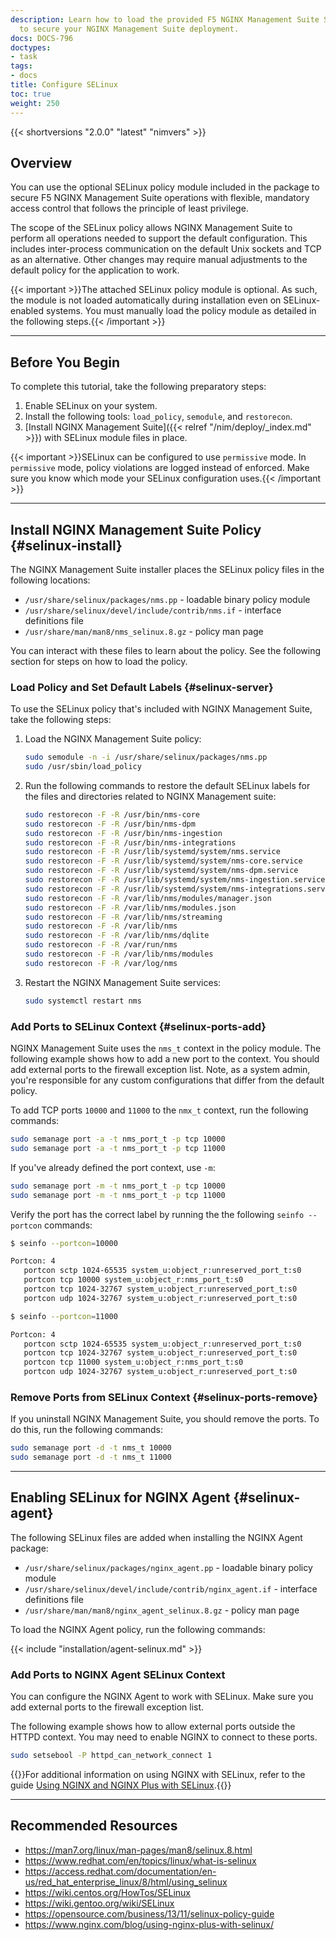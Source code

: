 ```yaml
---
description: Learn how to load the provided F5 NGINX Management Suite SELinux policy
  to secure your NGINX Management Suite deployment.
docs: DOCS-796
doctypes:
- task
tags:
- docs
title: Configure SELinux
toc: true
weight: 250
---
```


{{< shortversions "2.0.0" "latest" "nimvers" >}}

## Overview

You can use the optional SELinux policy module included in the package to secure F5 NGINX Management Suite operations with flexible, mandatory access control that follows the principle of least privilege.

The scope of the SELinux policy allows NGINX Management Suite to perform all operations needed to support the default configuration. This includes inter-process communication on the default Unix sockets and TCP as an alternative. Other changes may require manual adjustments to the default policy for the application to work.

{{< important >}}The attached SELinux policy module is optional. As such, the module is not loaded automatically during installation even on SELinux-enabled systems. You must manually load the policy module as detailed in the following steps.{{< /important >}}

---

## Before You Begin

To complete this tutorial, take the following preparatory steps:

1. Enable SELinux on your system.
2. Install the following tools: `load_policy`, `semodule`, and `restorecon`.
3. [Install NGINX Management Suite]({{< relref "/nim/deploy/_index.md" >}}) with SELinux module files in place.

{{< important >}}SELinux can be configured to use `permissive` mode. In `permissive` mode, policy violations are logged instead of enforced. Make sure you know which mode your SELinux configuration uses.{{< /important >}}

---

## Install NGINX Management Suite Policy {#selinux-install}

The NGINX Management Suite installer places the SELinux policy files in the following locations:

- `/usr/share/selinux/packages/nms.pp` - loadable binary policy module
- `/usr/share/selinux/devel/include/contrib/nms.if` - interface definitions file
- `/usr/share/man/man8/nms_selinux.8.gz` - policy man page

You can interact with these files to learn about the policy. See the following section for steps on how to load the policy.

### Load Policy and Set Default Labels {#selinux-server}

To use the SELinux policy that's included with NGINX Management Suite, take the following steps:

1. Load the NGINX Management Suite policy:

    ```bash
    sudo semodule -n -i /usr/share/selinux/packages/nms.pp
    sudo /usr/sbin/load_policy
    ```

1. Run the following commands to restore the default SELinux labels for the files and directories related to NGINX Management suite:

   ```bash
   sudo restorecon -F -R /usr/bin/nms-core
   sudo restorecon -F -R /usr/bin/nms-dpm
   sudo restorecon -F -R /usr/bin/nms-ingestion
   sudo restorecon -F -R /usr/bin/nms-integrations
   sudo restorecon -F -R /usr/lib/systemd/system/nms.service
   sudo restorecon -F -R /usr/lib/systemd/system/nms-core.service
   sudo restorecon -F -R /usr/lib/systemd/system/nms-dpm.service
   sudo restorecon -F -R /usr/lib/systemd/system/nms-ingestion.service
   sudo restorecon -F -R /usr/lib/systemd/system/nms-integrations.service
   sudo restorecon -F -R /var/lib/nms/modules/manager.json
   sudo restorecon -F -R /var/lib/nms/modules.json
   sudo restorecon -F -R /var/lib/nms/streaming
   sudo restorecon -F -R /var/lib/nms
   sudo restorecon -F -R /var/lib/nms/dqlite
   sudo restorecon -F -R /var/run/nms
   sudo restorecon -F -R /var/lib/nms/modules
   sudo restorecon -F -R /var/log/nms
   ```

1. Restart the NGINX Management Suite services:

    ```bash
    sudo systemctl restart nms
    ```

### Add Ports to SELinux Context {#selinux-ports-add}

NGINX Management Suite uses the `nms_t` context in the policy module. The following example shows how to add a new port to the context. You should add external ports to the firewall exception list. Note, as a system admin, you're responsible for any custom configurations that differ from the default policy.

To add TCP ports `10000` and `11000` to the `nmx_t` context, run the following commands:

```bash
sudo semanage port -a -t nms_port_t -p tcp 10000
sudo semanage port -a -t nms_port_t -p tcp 11000
```

If you've already defined the port context, use `-m`:

```bash
sudo semanage port -m -t nms_port_t -p tcp 10000
sudo semanage port -m -t nms_port_t -p tcp 11000
```

Verify the port has the correct label by running the the following `seinfo --portcon` commands:

``` bash
$ seinfo --portcon=10000

Portcon: 4
   portcon sctp 1024-65535 system_u:object_r:unreserved_port_t:s0
   portcon tcp 10000 system_u:object_r:nms_port_t:s0
   portcon tcp 1024-32767 system_u:object_r:unreserved_port_t:s0
   portcon udp 1024-32767 system_u:object_r:unreserved_port_t:s0

$ seinfo --portcon=11000

Portcon: 4
   portcon sctp 1024-65535 system_u:object_r:unreserved_port_t:s0
   portcon tcp 1024-32767 system_u:object_r:unreserved_port_t:s0
   portcon tcp 11000 system_u:object_r:nms_port_t:s0
   portcon udp 1024-32767 system_u:object_r:unreserved_port_t:s0
```

### Remove Ports from SELinux Context {#selinux-ports-remove}

If you uninstall NGINX Management Suite, you should remove the ports. To do this, run the following commands:

```bash
sudo semanage port -d -t nms_t 10000
sudo semanage port -d -t nms_t 11000
```

---

## Enabling SELinux for NGINX Agent {#selinux-agent}

The following SELinux files are added when installing the NGINX Agent package:

- `/usr/share/selinux/packages/nginx_agent.pp` - loadable binary policy module
- `/usr/share/selinux/devel/include/contrib/nginx_agent.if` - interface definitions file
- `/usr/share/man/man8/nginx_agent_selinux.8.gz` - policy man page

To load the NGINX Agent policy, run the following commands:

{{< include "installation/agent-selinux.md" >}}

### Add Ports to NGINX Agent SELinux Context

You can configure the NGINX Agent to work with SELinux. Make sure you add external ports to the firewall exception list.

The following example shows how to allow external ports outside the HTTPD context. You may need to enable NGINX to connect to these ports.

```bash
sudo setsebool -P httpd_can_network_connect 1
```

{{<see-also>}}For additional information on using NGINX with SELinux, refer to the guide [Using NGINX and NGINX Plus with SELinux](https://www.nginx.com/blog/using-nginx-plus-with-selinux/).{{</see-also>}}

---

## Recommended Resources

- <https://man7.org/linux/man-pages/man8/selinux.8.html>
- <https://www.redhat.com/en/topics/linux/what-is-selinux>
- <https://access.redhat.com/documentation/en-us/red_hat_enterprise_linux/8/html/using_selinux>
- <https://wiki.centos.org/HowTos/SELinux>
- <https://wiki.gentoo.org/wiki/SELinux>
- <https://opensource.com/business/13/11/selinux-policy-guide>
- <https://www.nginx.com/blog/using-nginx-plus-with-selinux/>
